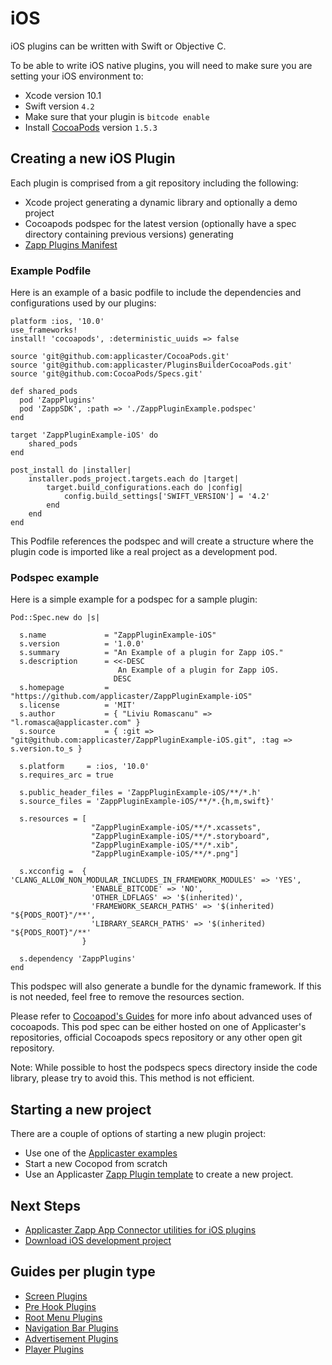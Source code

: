 # iOS

iOS plugins can be written with Swift or Objective C.

To be able to write iOS native plugins, you will need to make sure you are setting your iOS environment to:

* Xcode version 10.1
* Swift version `4.2`
* Make sure that your plugin is `bitcode enable`
* Install [CocoaPods](https://guides.cocoapods.org/using/getting-started.html) version `1.5.3`

## Creating a new iOS Plugin

Each plugin is comprised from a git repository including the following:
* Xcode project generating a dynamic library and optionally a demo project
* Cocoapods podspec for the latest version (optionally have a spec directory containing previous versions) generating
* [Zapp Plugins Manifest](/zappifest/plugins-manifest-format.md)

### Example Podfile
Here is an example of a basic podfile to include the dependencies and configurations used by our plugins:

```
platform :ios, '10.0'
use_frameworks!
install! 'cocoapods', :deterministic_uuids => false

source 'git@github.com:applicaster/CocoaPods.git'
source 'git@github.com:applicaster/PluginsBuilderCocoaPods.git'
source 'git@github.com:CocoaPods/Specs.git'

def shared_pods
  pod 'ZappPlugins'
  pod 'ZappSDK', :path => './ZappPluginExample.podspec'
end

target 'ZappPluginExample-iOS' do
    shared_pods
end

post_install do |installer|
    installer.pods_project.targets.each do |target|
        target.build_configurations.each do |config|
            config.build_settings['SWIFT_VERSION'] = '4.2'
        end
    end
end
```

This Podfile references the podspec and will create a structure where the plugin code is imported like a real project as a development pod.

### Podspec example
Here is a simple example for a podspec for a sample plugin:

```
Pod::Spec.new do |s|

  s.name             = "ZappPluginExample-iOS"
  s.version          = '1.0.0'
  s.summary          = "An Example of a plugin for Zapp iOS."
  s.description      = <<-DESC
                        An Example of a plugin for Zapp iOS.
                       DESC
  s.homepage         = "https://github.com/applicaster/ZappPluginExample-iOS"
  s.license          = 'MIT'
  s.author           = { "Liviu Romascanu" => "l.romasca@applicaster.com" }
  s.source           = { :git => "git@github.com:applicaster/ZappPluginExample-iOS.git", :tag => s.version.to_s }

  s.platform     = :ios, '10.0'
  s.requires_arc = true

  s.public_header_files = 'ZappPluginExample-iOS/**/*.h'
  s.source_files = 'ZappPluginExample-iOS/**/*.{h,m,swift}'

  s.resources = [
                  "ZappPluginExample-iOS/**/*.xcassets",
                  "ZappPluginExample-iOS/**/*.storyboard",
                  "ZappPluginExample-iOS/**/*.xib",
                  "ZappPluginExample-iOS/**/*.png"]

  s.xcconfig =  { 'CLANG_ALLOW_NON_MODULAR_INCLUDES_IN_FRAMEWORK_MODULES' => 'YES',
                  'ENABLE_BITCODE' => 'NO',
                  'OTHER_LDFLAGS' => '$(inherited)',
                  'FRAMEWORK_SEARCH_PATHS' => '$(inherited) "${PODS_ROOT}"/**',
                  'LIBRARY_SEARCH_PATHS' => '$(inherited) "${PODS_ROOT}"/**'
                }

  s.dependency 'ZappPlugins'
end
```

This podspec will also generate a bundle for the dynamic framework.
If this is not needed, feel free to remove the resources section.

Please refer to [Cocoapod's Guides](https://guides.cocoapods.org) for more info about advanced uses of cocoapods.
This pod spec can be either hosted on one of Applicaster's repositories, official Cocoapods specs repository or any other open git repository.

Note: While possible to host the podspecs specs directory inside the code library, please try to avoid this.
This method is not efficient.

## Starting a new project
There are a couple of options of starting a new plugin project:
* Use one of the [Applicaster examples](https://github.com/applicaster/zapp-plugins-examples/tree/master/VideoPlayer/iOS)
* Start a new Cocopod from scratch
* Use an Applicaster [Zapp Plugin template](https://github.com/applicaster/zapp-plugins-ios-templates) to create a new project.

## Next Steps
* [Applicaster Zapp App Connector utilities for iOS plugins](/dev-env/iOS/utils.md)
* [Download iOS development project](/dev-env/iOS/download-development-project.md)

## Guides per plugin type
* [Screen Plugins](/ui-builder/ios/ScreenPlugin.md)
* [Pre Hook Plugins](/ui-builder/ios/PreHooks-ScreenPlugin.md)
* [Root Menu Plugins](/ui-builder/ios/RootMenuPlugins.md)
* [Navigation Bar Plugins](/ui-builder/ios/NavigatioBarPlugins.md)
* [Advertisement Plugins](/advertisement/ios/ios.md)
* [Player Plugins](/player/iOS.md)